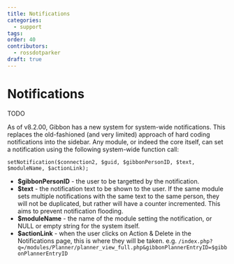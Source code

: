 ```yaml
---
title: Notifications
categories:
  - support
tags: 
order: 40
contributors:
  - rossdotparker
draft: true
---
```

# Notifications

TODO 

As of v8.2.00, Gibbon has a new system for system-wide notifications. This replaces the old-fashioned (and very limited) approach of hard coding notifications into the sidebar. Any module, or indeed the core itself, can set a notification using the following system-wide function call:

    setNotification($connection2, $guid, $gibbonPersonID, $text, $moduleName, $actionLink);

*   **$gibbonPersonID** - the user to be targetted by the notification.
*   **$text** - the notification text to be shown to the user. If the same module sets multiple notifications with the same text to the same person, they will not be duplicated, but rather will have a counter incremented. This aims to prevent notification flooding.
*   **$moduleName** - the name of the module setting the notification, or NULL or empty string for the system itself.
*   **&dollar;actionLink** - when the user clicks on Action & Delete in the Notifications page, this is where they will be taken. e.g. `/index.php?q=/modules/Planner/planner_view_full.php&gibbonPlannerEntryID=$gibbonPlannerEntryID`
